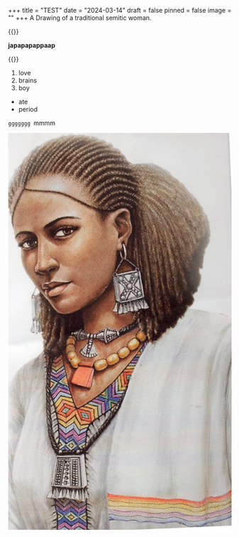 +++
title = "TEST"
date = "2024-03-14"
draft = false
pinned = false
image = ""
+++
A Drawing of a traditional semitic  woman.



{{<lead>}}

**japapapappaap**

{{</lead>}}

1. love
2. brains
3. boy

* ate
* period

`ggggggg `mmmm 

![](ethiopian-woman.jpeg)